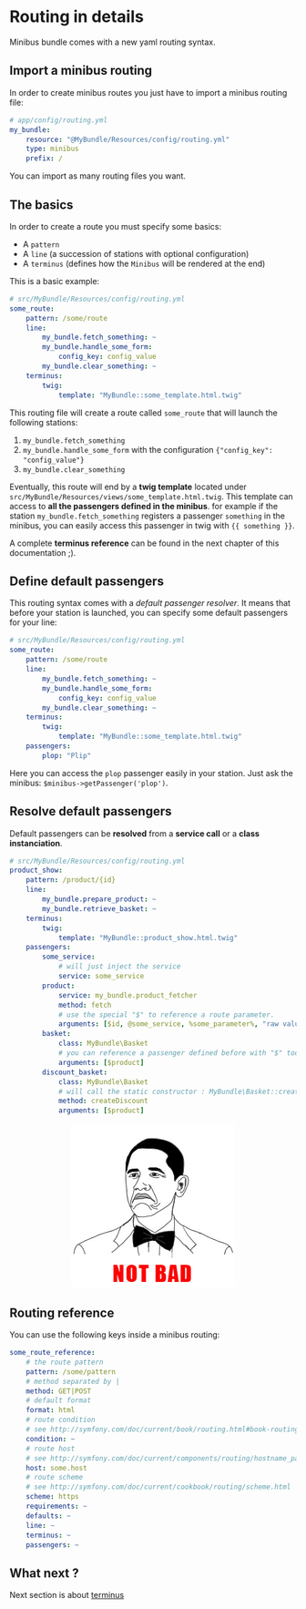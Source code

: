 Routing in details
==================

Minibus bundle comes with a new yaml routing syntax.

## Import a minibus routing

In order to create minibus routes you just have to import a minibus routing
file:

```yaml
# app/config/routing.yml
my_bundle:
    resource: "@MyBundle/Resources/config/routing.yml"
    type: minibus
    prefix: /
```

You can import as many routing files you want.

## The basics

In order to create a route you must specify some basics:

- A `pattern`
- A `line` (a succession of stations with optional configuration)
- A `terminus` (defines how the `Minibus` will be rendered at the end)

This is a basic example:

```yaml
# src/MyBundle/Resources/config/routing.yml
some_route:
    pattern: /some/route
    line:
        my_bundle.fetch_something: ~
        my_bundle.handle_some_form:
            config_key: config_value
        my_bundle.clear_something: ~
    terminus:
        twig:
            template: "MyBundle::some_template.html.twig"
```

This routing file will create a route called `some_route` that will launch the
following stations:

1. `my_bundle.fetch_something`
2. `my_bundle.handle_some_form` with the configuration `{"config_key": "config_value"}`
3. `my_bundle.clear_something`

Eventually, this route will end by a **twig template** located under
`src/MyBundle/Resources/views/some_template.html.twig`. This template can
access to **all the passengers defined in the minibus**. for example if the
station `my_bundle.fetch_something` registers a passenger `something` in the
minibus, you can easily access this passenger in twig with `{{ something }}`.


A complete **terminus reference** can be found in the next chapter of this
documentation ;).

## Define default passengers

This routing syntax comes with a *default passenger resolver*. It means that
before your station is launched, you can specify some default passengers for
your line:

```yaml
# src/MyBundle/Resources/config/routing.yml
some_route:
    pattern: /some/route
    line:
        my_bundle.fetch_something: ~
        my_bundle.handle_some_form:
            config_key: config_value
        my_bundle.clear_something: ~
    terminus:
        twig:
            template: "MyBundle::some_template.html.twig"
    passengers:
        plop: "Plip"
```

Here you can access the `plop` passenger easily in your station.
Just ask the minibus: `$minibus->getPassenger('plop')`.

## Resolve default passengers

Default passengers can be **resolved** from a **service call** or a
**class instanciation**.

```yaml
# src/MyBundle/Resources/config/routing.yml
product_show:
    pattern: /product/{id}
    line:
        my_bundle.prepare_product: ~
        my_bundle.retrieve_basket: ~
    terminus:
        twig:
            template: "MyBundle::product_show.html.twig"
    passengers:
        some_service:
            # will just inject the service
            service: some_service
        product:
            service: my_bundle.product_fetcher
            method: fetch
            # use the special "$" to reference a route parameter.
            arguments: [$id, @some_service, %some_parameter%, "raw value"]
        basket:
            class: MyBundle\Basket
            # you can reference a passenger defined before with "$" too.
            arguments: [$product]
        discount_basket:
            class: MyBundle\Basket
            # will call the static constructor : MyBundle\Basket::createDiscount
            method: createDiscount
            arguments: [$product]
```

<p align="center">
    <img src="../.images/notbad.jpg" alt="not bad" />
</p>

## Routing reference

You can use the following keys inside a minibus routing:

```yaml
some_route_reference:
    # the route pattern
    pattern: /some/pattern
    # method separated by |
    method: GET|POST
    # default format
    format: html
    # route condition
    # see http://symfony.com/doc/current/book/routing.html#book-routing-conditions
    condition: ~
    # route host
    # see http://symfony.com/doc/current/components/routing/hostname_pattern.html
    host: some.host
    # route scheme
    # see http://symfony.com/doc/current/cookbook/routing/scheme.html
    scheme: https
    requirements: ~
    defaults: ~
    line: ~
    terminus: ~
    passengers: ~
```

## What next ?

Next section is about [terminus](terminus.md)
